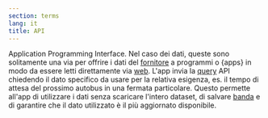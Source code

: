 ```yaml
---
section: terms
lang: it
title: API
---
```

Application Programming Interface. Nel caso dei dati, queste sono solitamente una via per offrire i dati del [fornitore](/glossary/it/publisher/) a programmi o {apps} in modo da essere letti direttamente via [web](/glossary/it/web/). L'app invia la [query](/glossary/it/query/) API chiedendo il dato specifico da usare per la relativa esigenza, es. il tempo di attesa del prossimo autobus in una fermata particolare. Questo permette all'app di utilizzare i dati senza scaricare l'intero dataset, di salvare [banda](/glossary/it/bandwith) e di garantire che il dato utilizzato è il più aggiornato disponibile.
